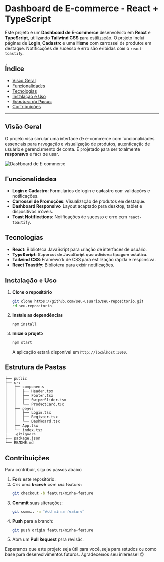 # Dashboard de E-commerce - React + TypeScript

Este projeto é um **Dashboard de E-commerce** desenvolvido em **React** e **TypeScript**, utilizando **Tailwind CSS** para estilização. O projeto inclui páginas de **Login**, **Cadastro** e uma **Home** com carrossel de produtos em destaque. Notificações de sucesso e erro são exibidas com o `react-toastify`.

## Índice

- [Visão Geral](#visão-geral)
- [Funcionalidades](#funcionalidades)
- [Tecnologias](#tecnologias)
- [Instalação e Uso](#instalação-e-uso)
- [Estrutura de Pastas](#estrutura-de-pastas)
- [Contribuições](#contribuições)

---

## Visão Geral

O projeto visa simular uma interface de e-commerce com funcionalidades essenciais para navegação e visualização de produtos, autenticação de usuário e gerenciamento de conta. É projetado para ser totalmente **responsivo** e fácil de usar.

![Dashboard de E-commerce](https://loja-de-celular-tau.vercel.app/)

## Funcionalidades

- **Login e Cadastro**: Formulários de login e cadastro com validações e notificações.
- **Carrossel de Promoções**: Visualização de produtos em destaque.
- **Dashboard Responsivo**: Layout adaptado para desktop, tablet e dispositivos móveis.
- **Toast Notifications**: Notificações de sucesso e erro com `react-toastify`.

## Tecnologias

- **React**: Biblioteca JavaScript para criação de interfaces de usuário.
- **TypeScript**: Superset de JavaScript que adiciona tipagem estática.
- **Tailwind CSS**: Framework de CSS para estilização rápida e responsiva.
- **React Toastify**: Biblioteca para exibir notificações.

## Instalação e Uso

1. **Clone o repositório**
   ```bash
   git clone https://github.com/seu-usuario/seu-repositorio.git
   cd seu-repositorio
   ```

2. **Instale as dependências**
   ```bash
   npm install
   ```

3. **Inicie o projeto**
   ```bash
   npm start
   ```
   A aplicação estará disponível em `http://localhost:3000`.

## Estrutura de Pastas

```plaintext
├── public
├── src
│   ├── components
│   │   ├── Header.tsx
│   │   ├── Footer.tsx
│   │   ├── SwiperSlider.tsx
│   │   └── ProductCard.tsx
│   ├── pages
│   │   ├── Login.tsx
│   │   ├── Register.tsx
│   │   └── Dashboard.tsx
│   ├── App.tsx
│   └── index.tsx
├── .gitignore
├── package.json
└── README.md
```

## Contribuições

Para contribuir, siga os passos abaixo:

1. **Fork** este repositório.
2. Crie uma **branch** com sua feature:
   ```bash
   git checkout -b feature/minha-feature
   ```
3. **Commit** suas alterações:
   ```bash
   git commit -m "Add minha feature"
   ```
4. **Push** para a branch:
   ```bash
   git push origin feature/minha-feature
   ```
5. Abra um **Pull Request** para revisão.



Esperamos que este projeto seja útil para você, seja para estudos ou como base para desenvolvimentos futuros. Agradecemos seu interesse! 😊
